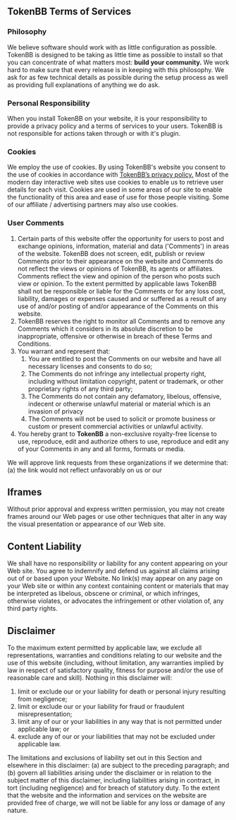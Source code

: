 TokenBB Terms of Services
-------------------------

### Philosophy

We believe software should work with as little configuration as possible. TokenBB is designed to be taking as little time as possible to install so that you can concentrate of what matters most: **build your community.** We work hard to make sure that every release is in keeping with this philosophy. We ask for as few technical details as possible during the setup process as well as providing full explanations of anything we do ask.

### Personal Responsibility

When you install TokenBB on your website, it is your responsibility to provide a privacy policy and a terms of services to your users. TokenBB is not responsible for actions taken through or with it's plugin.

### Cookies

We employ the use of cookies. By using TokenBB's website you consent to the use of cookies in accordance with [TokenBB’s privacy policy.](https://tokenbb.io/privacy-policy/) Most of the modern day interactive web sites use cookies to enable us to retrieve user details for each visit. Cookies are used in some areas of our site to enable the functionality of this area and ease of use for those people visiting. Some of our affiliate / advertising partners may also use cookies.

### User Comments

1.  Certain parts of this website offer the opportunity for users to post and exchange opinions, information, material and data ('Comments') in areas of the website. TokenBB does not screen, edit, publish or review Comments prior to their appearance on the website and Comments do not reflect the views or opinions of TokenBB, its agents or affiliates. Comments reflect the view and opinion of the person who posts such view or opinion. To the extent permitted by applicable laws TokenBB shall not be responsible or liable for the Comments or for any loss cost, liability, damages or expenses caused and or suffered as a result of any use of and/or posting of and/or appearance of the Comments on this website.
2.  TokenBB reserves the right to monitor all Comments and to remove any Comments which it considers in its absolute discretion to be inappropriate, offensive or otherwise in breach of these Terms and Conditions.
3.  You warrant and represent that:
    1.  You are entitled to post the Comments on our website and have all necessary licenses and consents to do so;
    2.  The Comments do not infringe any intellectual property right, including without limitation copyright, patent or trademark, or other proprietary rights of any third party;
    3.  The Comments do not contain any defamatory, libelous, offensive, indecent or otherwise unlawful material or material which is an invasion of privacy
    4.  The Comments will not be used to solicit or promote business or custom or present commercial activities or unlawful activity.
4.  You hereby grant to **TokenBB** a non-exclusive royalty-free license to use, reproduce, edit and authorize others to use, reproduce and edit any of your Comments in any and all forms, formats or media.

We will approve link requests from these organizations if we determine that: (a) the link would not reflect unfavorably on us or our

Iframes
-------

Without prior approval and express written permission, you may not create frames around our Web pages or use other techniques that alter in any way the visual presentation or appearance of our Web site.

Content Liability
-----------------

We shall have no responsibility or liability for any content appearing on your Web site. You agree to indemnify and defend us against all claims arising out of or based upon your Website. No link(s) may appear on any page on your Web site or within any context containing content or materials that may be interpreted as libelous, obscene or criminal, or which infringes, otherwise violates, or advocates the infringement or other violation of, any third party rights.

Disclaimer
----------

To the maximum extent permitted by applicable law, we exclude all representations, warranties and conditions relating to our website and the use of this website (including, without limitation, any warranties implied by law in respect of satisfactory quality, fitness for purpose and/or the use of reasonable care and skill). Nothing in this disclaimer will:

1.  limit or exclude our or your liability for death or personal injury resulting from negligence;
2.  limit or exclude our or your liability for fraud or fraudulent misrepresentation;
3.  limit any of our or your liabilities in any way that is not permitted under applicable law; or
4.  exclude any of our or your liabilities that may not be excluded under applicable law.

The limitations and exclusions of liability set out in this Section and elsewhere in this disclaimer: (a) are subject to the preceding paragraph; and (b) govern all liabilities arising under the disclaimer or in relation to the subject matter of this disclaimer, including liabilities arising in contract, in tort (including negligence) and for breach of statutory duty. To the extent that the website and the information and services on the website are provided free of charge, we will not be liable for any loss or damage of any nature.
